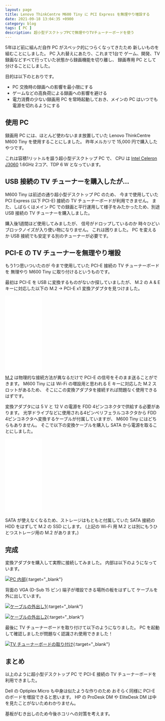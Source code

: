 ```yaml
---
layout: page
title: Lenovo ThinkCentre M600 Tiny に PCI Express を無理やり増設する
date: 2021-09-18 13:04:35 +0900
category: blog
tags: [ PC ]
description: 超小型デスクトップPCで無理やりTVチューナーボードを使う
---
```


5年ほど前に組んだ自作 PC がスペック的につらくなってきたため
新しいものを組むことにしました。
PC 入れ替えにあたり、これまで1台で
ゲーム、開発、TV 録画などすべて行っていた状態から録画機能を切り離し、
録画専用 PC として分けることにしました。

目的は以下のとおりです。

- PC 交換時の録画への影響を最小限にする
- ゲームなどの高負荷による録画への影響を避ける
- 電力消費の少ない録画用 PC を常時起動しておき、メインの PC はいつでも電源を切れるようにする

## 使用 PC

録画用 PC には、ほとんど使わないまま放置していた
Lenovo ThinkCentre M600 Tiny
を使用することにしました。
昨年メルカリで 15,000 円で購入したやつです。

これは容積1リットルを謳う超小型デスクトップ PC で、
CPU は
[Intel Celeron J3060](https://ark.intel.com/content/www/jp/ja/ark/products/91534/intel-celeron-processor-j3060-2m-cache-up-to-2-48-ghz.html)
1.6GHz 2コア、TDP 6 W となっています。

## USB 接続の TV チューナーを購入したが…

M600 Tiny は前述の通り超小型デスクトップ PC のため、
今まで使用していた PCI Express (以下 PCI-E) 接続の TV チューナーボードが利用できません。
また、しばらくはメイン PC での録画と平行運用して様子をみたかったため、別途 USB 接続の TV チューナーを購入しました。

購入後1週間ほど使用してみましたが、
信号がドロップしているのか
時々ひどいブロックノイズが入り使い物になりません。
これは困りました。
PC を変えるか USB 接続でも安定する別のチューナーが必要です。

## PCI-E の TV チューナーを無理やり増設

もう1つ思いついたのが
今まで使用していた PCI-E 接続の TV チューナーボードを
無理やり M600 Tiny に取り付けるというものです。

最初は PCI-E を USB に変換するものがないか探していましたが、
M.2 の A & E キーに対応した以下の
M.2 → PCI-E x1 変換アダプタを見つけました。

<iframe style="width:120px;height:240px;" marginwidth="0" marginheight="0" scrolling="no" frameborder="0" src="//rcm-fe.amazon-adsystem.com/e/cm?lt1=_blank&bc1=000000&IS2=1&bg1=FFFFFF&fc1=000000&lc1=0000FF&t=saasan-22&language=ja_JP&o=9&p=8&l=as4&m=amazon&f=ifr&ref=as_ss_li_til&asins=B07L9RFVBZ&linkId=31ddd9c90c3fbc07e3d46e34298fdb14"></iframe>

[M.2](https://ja.wikipedia.org/wiki/M.2)
は物理的な接続方法が異なるだけで
PCI-E の信号をそのまま送ることができます。
M600 Tiny には Wi-Fi の増設用と思われる
E キーに対応した M.2 スロットがあるため、
そこにこの変換アダプタを接続すれば問題なく使用できるはずです。

変換アダプタには 5 V と 12 V の電源を
FDD 4ピンコネクタで供給する必要があります。
光学ドライブなどに使用される4ピンペリフェラルコネクタから
FDD 4ピンコネクタへ変換するケーブルが付属していますが、
M600 Tiny にはどちらもありません。
そこで以下の変換ケーブルを購入し SATA から電源を取ることにしました。

<iframe style="width:120px;height:240px;" marginwidth="0" marginheight="0" scrolling="no" frameborder="0" src="//rcm-fe.amazon-adsystem.com/e/cm?lt1=_blank&bc1=000000&IS2=1&bg1=FFFFFF&fc1=000000&lc1=0000FF&t=saasan-22&language=ja_JP&o=9&p=8&l=as4&m=amazon&f=ifr&ref=as_ss_li_til&asins=B0028WIES8&linkId=237de3b0f34f25bc2d854c0df081beac"></iframe>

SATA が使えなくなるため、ストレージはもともと付属していた SATA 接続の HDD をはずして M.2 の SSD にします。
(上記の Wi-Fi 用 M.2 とは別にもうひとつストレージ用の M.2 があります。)

## 完成

変換アダプタを購入して実際に接続してみました。
内部は以下のようになっています。

[![PC 内部](/img/blog/2021-09-18/thinkcentre-tiny-pci-express1.jpg)](/img/blog/2021-09-18/thinkcentre-tiny-pci-express1.jpg){:target="_blank"}

背面の VGA (D-Sub 15 ピン) 端子が増設できる場所の板をはずして
ケーブルを外に出しています。

[![ケーブルの外出し1](/img/blog/2021-09-18/thinkcentre-tiny-pci-express2.jpg)](/img/blog/2021-09-18/thinkcentre-tiny-pci-express2.jpg){:target="_blank"}

[![ケーブルの外出し2](/img/blog/2021-09-18/thinkcentre-tiny-pci-express3.jpg)](/img/blog/2021-09-18/thinkcentre-tiny-pci-express3.jpg){:target="_blank"}

最後に TV チューナーボードを取り付けて以下のようになりました。
PC を起動して確認しましたが問題なく認識され使用できました！

[![TV チューナーボードの取り付け](/img/blog/2021-09-18/thinkcentre-tiny-pci-express4.jpg)](/img/blog/2021-09-18/thinkcentre-tiny-pci-express4.jpg){:target="_blank"}

## まとめ

以上のように超小型デスクトップ PC で
PCI-E 接続の TV チューナーボードを利用できました。

Dell の Optiplex Micro も中身は似たような作りのため
おそらく同様に PCI-E のボードを増設できると思います。
HP の ProDesk DM や EliteDesk DM は中を見たことがないためわかりません。

基板がむき出しのため今後ホコリへの対策を考えます。
